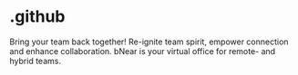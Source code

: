 # .github
Bring your team back together! Re-ignite team spirit, empower connection and enhance collaboration. bNear is your virtual office for remote- and hybrid teams.
